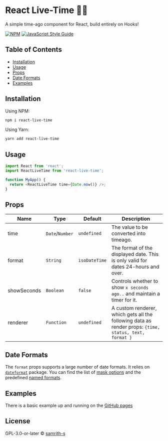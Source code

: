 # React Live-Time 🖖🏼

A simple time-ago component for React, build entirely on Hooks!

[![NPM](https://img.shields.io/npm/v/react-live-time.svg)][npm] [![JavaScript Style Guide](https://img.shields.io/badge/code_style-standard-brightgreen.svg)][js-std]

## Table of Contents

- [Installation](#installation)
- [Usage](#usage)
- [Props](#props)
- [Date Formats](#date-formats)
- [Examples](#examples)

## <a name="installation"></a>Installation

Using NPM:

```bash
npm i react-live-time
```

Using Yarn:

```bash
yarn add react-live-time
```

## <a name="usage"></a>Usage

```javascript
import React from 'react';
import ReactLiveTime from 'react-live-time';

function MyApp() {
  return <ReactLiveTime time={Date.now()} />;
}
```

## <a name="props"></a>Props

| Name        | Type            | Default       | Description                                                                                           |
| ----------- | --------------- | ------------- | ----------------------------------------------------------------------------------------------------- |
| time        | `Date`/`Number` | `undefined`   | The value to be converted into timeago.                                                               |
| format      | `String`        | `isoDateTime` | The format of the displayed date. This is only valid for dates 24-hours and over.                     |
| showSeconds | `Boolean`       | `false`       | Controls whether to show `x seconds ago..` and maintain a timer for it.                               |
| renderer    | `Function`      | `undefined`   | A custom renderer, which gets all the following data as render props: `{time, status, text, format }` |

## <a name="date-formats"></a>Date Formats

The `format` props supports a large number of date formats. It relies on [`dateformat`](https://www.npmjs.com/package/dateformat) package. You can find the list of [mask options][df-mo] and the predefined [named formats][df-nf].

## <a name="examples"></a>Examples

There is a basic example up and running on the [GitHub pages][gh-pages]

## <a name="license"></a>License

GPL-3.0-or-later © [samrith-s](https://github.com/samrith-s)

[gh-pages]: https:///samrith0s.github.io/react-live-time
[npm]: https://www.npmjs.com/package/react-live-time
[js-std]: https://standardjs.com
[df]: https://www.npmjs.com/package/dateformat
[df-mo]: https://github.com/felixge/node-dateformat#mask-options
[df-nf]: https://github.com/felixge/node-dateformat#named-formats
